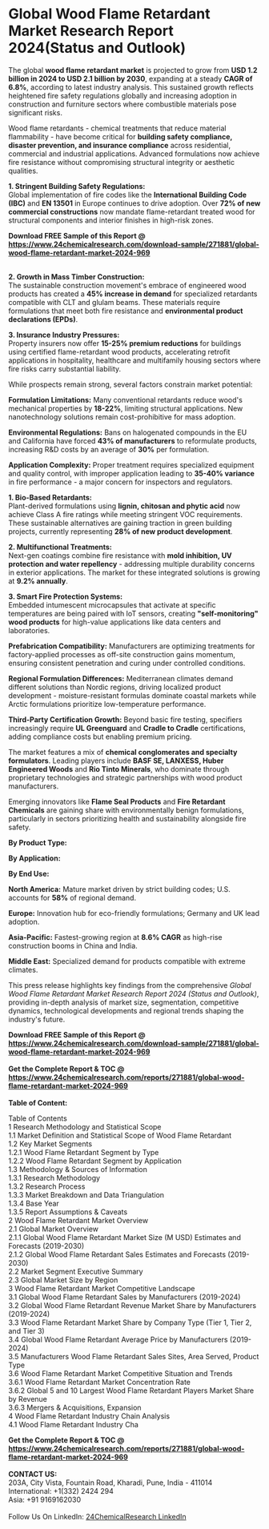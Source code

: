 <h1>Global Wood Flame Retardant Market Research Report 2024(Status and Outlook)</h1><p>The global <strong>wood flame retardant market</strong> is projected to grow from <strong>USD 1.2 billion in 2024 to USD 2.1 billion by 2030</strong>, expanding at a steady <strong>CAGR of 6.8%</strong>, according to latest industry analysis. This sustained growth reflects heightened fire safety regulations globally and increasing adoption in construction and furniture sectors where combustible materials pose significant risks.</p><p>Wood flame retardants - chemical treatments that reduce material flammability - have become critical for <strong>building safety compliance, disaster prevention, and insurance compliance</strong> across residential, commercial and industrial applications. Advanced formulations now achieve fire resistance without compromising structural integrity or aesthetic qualities.</p><p><strong>1. Stringent Building Safety Regulations:</strong><br>
Global implementation of fire codes like the <strong>International Building Code (IBC)</strong> and <strong>EN 13501</strong> in Europe continues to drive adoption. Over <strong>72% of new commercial constructions</strong> now mandate flame-retardant treated wood for structural components and interior finishes in high-risk zones.</p><div><b>Download FREE Sample of this Report @ 
            <a href="https://www.24chemicalresearch.com/download-sample/271881/global-wood-flame-retardant-market-2024-969">
            https://www.24chemicalresearch.com/download-sample/271881/global-wood-flame-retardant-market-2024-969</a></b></div><br><p><strong>2. Growth in Mass Timber Construction:</strong><br>
The sustainable construction movement's embrace of engineered wood products has created a <strong>45% increase in demand</strong> for specialized retardants compatible with CLT and glulam beams. These materials require formulations that meet both fire resistance and <strong>environmental product declarations (EPDs)</strong>.</p><p><strong>3. Insurance Industry Pressures:</strong><br>
Property insurers now offer <strong>15-25% premium reductions</strong> for buildings using certified flame-retardant wood products, accelerating retrofit applications in hospitality, healthcare and multifamily housing sectors where fire risks carry substantial liability.</p><p>While prospects remain strong, several factors constrain market potential:</p><p><strong>Formulation Limitations:</strong> Many conventional retardants reduce wood's mechanical properties by <strong>18-22%</strong>, limiting structural applications. New nanotechnology solutions remain cost-prohibitive for mass adoption.</p><p><strong>Environmental Regulations:</strong> Bans on halogenated compounds in the EU and California have forced <strong>43% of manufacturers</strong> to reformulate products, increasing R&amp;D costs by an average of <strong>30%</strong> per formulation.</p><p><strong>Application Complexity:</strong> Proper treatment requires specialized equipment and quality control, with improper application leading to <strong>35-40% variance</strong> in fire performance - a major concern for inspectors and regulators.</p><p><strong>1. Bio-Based Retardants:</strong><br>
Plant-derived formulations using <strong>lignin, chitosan and phytic acid</strong> now achieve Class A fire ratings while meeting stringent VOC requirements. These sustainable alternatives are gaining traction in green building projects, currently representing <strong>28% of new product development</strong>.</p><p><strong>2. Multifunctional Treatments:</strong><br>
Next-gen coatings combine fire resistance with <strong>mold inhibition, UV protection and water repellency</strong> - addressing multiple durability concerns in exterior applications. The market for these integrated solutions is growing at <strong>9.2% annually</strong>.</p><p><strong>3. Smart Fire Protection Systems:</strong><br>
Embedded intumescent microcapsules that activate at specific temperatures are being paired with IoT sensors, creating <strong>"self-monitoring" wood products</strong> for high-value applications like data centers and laboratories.</p><p><strong>Prefabrication Compatibility:</strong> Manufacturers are optimizing treatments for factory-applied processes as off-site construction gains momentum, ensuring consistent penetration and curing under controlled conditions.</p><p><strong>Regional Formulation Differences:</strong> Mediterranean climates demand different solutions than Nordic regions, driving localized product development - moisture-resistant formulas dominate coastal markets while Arctic formulations prioritize low-temperature performance.</p><p><strong>Third-Party Certification Growth:</strong> Beyond basic fire testing, specifiers increasingly require <strong>UL Greenguard</strong> and <strong>Cradle to Cradle</strong> certifications, adding compliance costs but enabling premium pricing.</p><p>The market features a mix of <strong>chemical conglomerates and specialty formulators</strong>. Leading players include <strong>BASF SE, LANXESS, Huber Engineered Woods</strong> and <strong>Rio Tinto Minerals</strong>, who dominate through proprietary technologies and strategic partnerships with wood product manufacturers.</p><p>Emerging innovators like <strong>Flame Seal Products</strong> and <strong>Fire Retardant Chemicals</strong> are gaining share with environmentally benign formulations, particularly in sectors prioritizing health and sustainability alongside fire safety.</p><p><strong>By Product Type:</strong></p><p><strong>By Application:</strong></p><p><strong>By End Use:</strong></p><p><strong>North America:</strong> Mature market driven by strict building codes; U.S. accounts for <strong>58%</strong> of regional demand.</p><p><strong>Europe:</strong> Innovation hub for eco-friendly formulations; Germany and UK lead adoption.</p><p><strong>Asia-Pacific:</strong> Fastest-growing region at <strong>8.6% CAGR</strong> as high-rise construction booms in China and India.</p><p><strong>Middle East:</strong> Specialized demand for products compatible with extreme climates.</p><p>This press release highlights key findings from the comprehensive <em>Global Wood Flame Retardant Market Research Report 2024 (Status and Outlook)</em>, providing in-depth analysis of market size, segmentation, competitive dynamics, technological developments and regional trends shaping the industry's future.</p><div><b>Download FREE Sample of this Report @ 
            <a href="https://www.24chemicalresearch.com/download-sample/271881/global-wood-flame-retardant-market-2024-969">
            https://www.24chemicalresearch.com/download-sample/271881/global-wood-flame-retardant-market-2024-969</a></b></div><br><div><b>Get the Complete Report & TOC @ 
            <a href="https://www.24chemicalresearch.com/reports/271881/global-wood-flame-retardant-market-2024-969">
            https://www.24chemicalresearch.com/reports/271881/global-wood-flame-retardant-market-2024-969</a></b></div><br>
            <b>Table of Content:</b><p>Table of Contents<br />
1 Research Methodology and Statistical Scope<br />
1.1 Market Definition and Statistical Scope of Wood Flame Retardant<br />
1.2 Key Market Segments<br />
1.2.1 Wood Flame Retardant Segment by Type<br />
1.2.2 Wood Flame Retardant Segment by Application<br />
1.3 Methodology & Sources of Information<br />
1.3.1 Research Methodology<br />
1.3.2 Research Process<br />
1.3.3 Market Breakdown and Data Triangulation<br />
1.3.4 Base Year<br />
1.3.5 Report Assumptions & Caveats<br />
2 Wood Flame Retardant Market Overview<br />
2.1 Global Market Overview<br />
2.1.1 Global Wood Flame Retardant Market Size (M USD) Estimates and Forecasts (2019-2030)<br />
2.1.2 Global Wood Flame Retardant Sales Estimates and Forecasts (2019-2030)<br />
2.2 Market Segment Executive Summary<br />
2.3 Global Market Size by Region<br />
3 Wood Flame Retardant Market Competitive Landscape<br />
3.1 Global Wood Flame Retardant Sales by Manufacturers (2019-2024)<br />
3.2 Global Wood Flame Retardant Revenue Market Share by Manufacturers (2019-2024)<br />
3.3 Wood Flame Retardant Market Share by Company Type (Tier 1, Tier 2, and Tier 3)<br />
3.4 Global Wood Flame Retardant Average Price by Manufacturers (2019-2024)<br />
3.5 Manufacturers Wood Flame Retardant Sales Sites, Area Served, Product Type<br />
3.6 Wood Flame Retardant Market Competitive Situation and Trends<br />
3.6.1 Wood Flame Retardant Market Concentration Rate<br />
3.6.2 Global 5 and 10 Largest Wood Flame Retardant Players Market Share by Revenue<br />
3.6.3 Mergers & Acquisitions, Expansion<br />
4 Wood Flame Retardant Industry Chain Analysis<br />
4.1 Wood Flame Retardant Industry Cha</p><div><b>Get the Complete Report & TOC @ 
            <a href="https://www.24chemicalresearch.com/reports/271881/global-wood-flame-retardant-market-2024-969">
            https://www.24chemicalresearch.com/reports/271881/global-wood-flame-retardant-market-2024-969</a></b></div><br><b>CONTACT US:</b><br>
            203A, City Vista, Fountain Road, Kharadi, Pune, India - 411014<br>
            International: +1(332) 2424 294<br>
            Asia: +91 9169162030 <br><br>
            Follow Us On LinkedIn: <a href="https://www.linkedin.com/company/24chemicalresearch/">24ChemicalResearch LinkedIn</a>